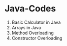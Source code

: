 # Java-Codes

1. Basic Calculator in Java
2. Arrays in Java
3. Method Overloading 
4. Constructor Overloading
